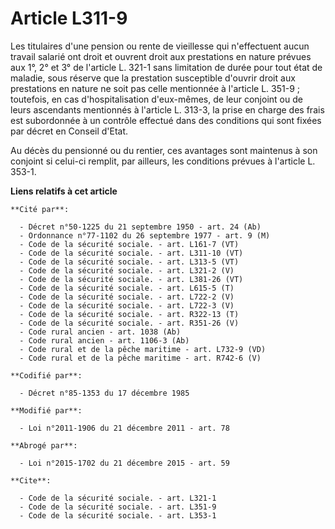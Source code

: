 # Article L311-9

Les titulaires d'une pension ou rente de vieillesse qui n'effectuent aucun travail salarié ont droit et ouvrent droit aux
prestations en nature prévues aux 1°, 2° et 3° de l'article L. 321-1 sans limitation de durée pour tout état de maladie, sous
réserve que la prestation susceptible d'ouvrir droit aux prestations en nature ne soit pas celle mentionnée à l'article L.
351-9 ; toutefois, en cas d'hospitalisation d'eux-mêmes, de leur conjoint ou de leurs ascendants mentionnés à l'article L.
313-3, la prise en charge des frais est subordonnée à un contrôle effectué dans des conditions qui sont fixées par décret en
Conseil d'Etat. 

Au décès du pensionné ou du rentier, ces avantages sont maintenus à son conjoint si celui-ci remplit, par ailleurs, les
conditions prévues à l'article L. 353-1.

**Liens relatifs à cet article**

	**Cité par**:

	  - Décret n°50-1225 du 21 septembre 1950 - art. 24 (Ab)
	  - Ordonnance n°77-1102 du 26 septembre 1977 - art. 9 (M)
	  - Code de la sécurité sociale. - art. L161-7 (VT)
	  - Code de la sécurité sociale. - art. L311-10 (VT)
	  - Code de la sécurité sociale. - art. L313-5 (VT)
	  - Code de la sécurité sociale. - art. L321-2 (V)
	  - Code de la sécurité sociale. - art. L381-26 (VT)
	  - Code de la sécurité sociale. - art. L615-5 (T)
	  - Code de la sécurité sociale. - art. L722-2 (V)
	  - Code de la sécurité sociale. - art. L722-3 (V)
	  - Code de la sécurité sociale. - art. R322-13 (T)
	  - Code de la sécurité sociale. - art. R351-26 (V)
	  - Code rural ancien - art. 1038 (Ab)
	  - Code rural ancien - art. 1106-3 (Ab)
	  - Code rural et de la pêche maritime - art. L732-9 (VD)
	  - Code rural et de la pêche maritime - art. R742-6 (V)

	**Codifié par**:

	  - Décret n°85-1353 du 17 décembre 1985

	**Modifié par**:

	  - Loi n°2011-1906 du 21 décembre 2011 - art. 78

	**Abrogé par**:

	  - Loi n°2015-1702 du 21 décembre 2015 - art. 59

	**Cite**:

	  - Code de la sécurité sociale. - art. L321-1
	  - Code de la sécurité sociale. - art. L351-9
	  - Code de la sécurité sociale. - art. L353-1
